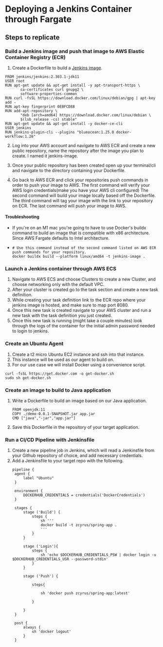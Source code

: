 # Deploying a Jenkins Container through Fargate

## Steps to replicate

### Build a Jenkins image and push that image to AWS Elastic Container Registry (ECR)

1. Create a Dockerfile to build a [Jenkins image](https://github.com/zachcyrus/jenkins_docker/tree/main/jenkins_container).

  ```
  FROM jenkins/jenkins:2.303.1-jdk11
  USER root
  RUN apt-get update && apt-get install -y apt-transport-https \
         ca-certificates curl gnupg2 \
         software-properties-common
  RUN curl -fsSL https://download.docker.com/linux/debian/gpg | apt-key add -
  RUN apt-key fingerprint 0EBFCD88
  RUN add-apt-repository \
         "deb [arch=amd64] https://download.docker.com/linux/debian \
         $(lsb_release -cs) stable"
  RUN apt-get update && apt-get install -y docker-ce-cli
  USER jenkins
  RUN jenkins-plugin-cli --plugins "blueocean:1.25.0 docker-workflow:1.26"
  ```

2. Log into your AWS account and navigate to AWS ECR and create a new public repository, name the repository after the image you plan to create. I named it jenkins-image. 

3. Once your public repository has been created open up your terminal/cli and navigate to the directory containing your Dockerfile. 
4. Go back to AWS ECR and click your repositories push commands in order to push your image to AWS. The first command will verify your AWS login credentials(make you have your AWS cli configured)
The second command will build your image locally based off the Dockerfile. 
The third command will tag your image with the link to your repository on ECR.
The last command will push your image to AWS.

#### Troubleshooting 
- If you're on an M1 mac you're going to have to use Docker's buildx command to build an image that is compatible with x86 architecture. Since AWS Fargate defaults to Intel architecture.
- 
  ```
  # Use this command instead of the second command listed on AWS ECR push commands for your repository.
  docker buildx build --platform linux/amd64 -t jenkins-image .
  ```

### Launch a Jenkins container through AWS ECS

1. Navigate to AWS ECS and choose Clusters to create a new Cluster, and choose networking only with the default VPC.
2. After your cluster is created go to the task section and create a new task definition.
3. While creating your task definition link to the ECR repo where your jenkins image is hosted, and make sure to map port 8080.
4. Once this new task is created navigate to your AWS cluster and run a new task with the task definition you just created.
5. Once this new task is running (might take a couple minutes) look through the logs of the container for the initial admin password needed to login to jenkins.

### Create an Ubuntu Agent
1. Create a t2 micro Ubuntu EC2 instance and ssh into that instance.
2. This instance will be used as our agent to build on.
3. For our use case we will install Docker using a convenience script.
  ```
 curl -fsSL https://get.docker.com -o get-docker.sh
 sudo sh get-docker.sh
 ```

### Create an image to build to Java application

1. Write a Dockerfile to build an image based on our Java application.
   ```
   FROM openjdk:11
   COPY ./demo-0.0.1-SNAPSHOT.jar app.jar
   CMD ["java","-jar","app.jar"]
   
   ```
2. Save this Dockerfile in the repository of your target application.

### Run a CI/CD Pipeline with Jenkinsfile 
1. Create a new pipeline job in Jenkins, which will read a Jenkinsfile from your Github repository of choice, and add necessary credentials.
2. Add a Jenkinsfile to your target repo with the following.
   ```
   pipeline {
    agent {
        label "Ubuntu"
    }

    environment {
        DOCKERHUB_CREDENTIALS = credentials('DockerCredentials')
    }

    stages {
        stage ('Build') {
            steps {
                sh '''
                docker build -t zcyrus/spring-app .
                '''
            }
        }

        stage ('Login'){
            steps {
                sh 'echo $DOCKERHUB_CREDENTIALS_PSW | docker login -u $DOCKERHUB_CREDENTIALS_USR --password-stdin'
            }
        }

        stage ('Push') {

            steps{

                sh 'docker push zcyrus/spring-app:latest'

            }
            
        }
    }

    post {
        always {
            sh 'docker logout'
        }
    }
    
    ``` 

